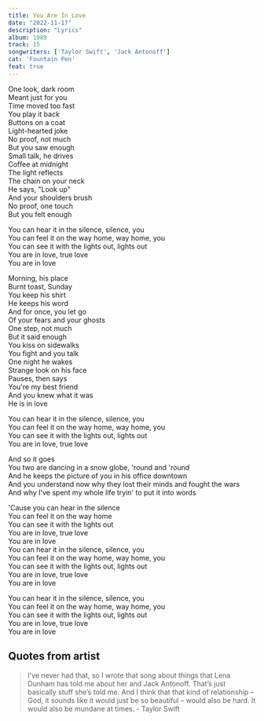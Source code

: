 ```yaml
---
title: You Are In Love
date: "2022-11-17"
description: "Lyrics"
album: 1989
track: 15
songwriters: ['Taylor Swift', 'Jack Antonoff']
cat: 'Fountain Pen'
feat: true
---
```


<p className="verse-one">
One look, dark room <br />
Meant just for you <br />
Time moved too fast <br />
You play it back <br />
Buttons on a coat <br />
Light-hearted joke <br />
No proof, not much <br />
But you saw enough <br />
Small talk, he drives <br />
Coffee at midnight <br />
The light reflects <br />
The chain on your neck <br />
He says, "Look up" <br />
And your shoulders brush <br />
No proof, one touch <br />
But you felt enough <br />
</p>
<p className="chorus">
You can hear it in the silence, silence, you <br />
You can feel it on the way home, way home, you <br />
You can see it with the lights out, lights out <br />
You are in love, true love <br />
You are in love <br />
</p>
<p className="verse-two">
Morning, his place <br />
Burnt toast, Sunday <br />
You keep his shirt <br />
He keeps his word <br />
And for once, you let go <br />
Of your fears and your ghosts <br />
One step, not much <br />
But it said enough <br />
You kiss on sidewalks <br />
You fight and you talk <br />
One night he wakes <br />
Strange look on his face <br />
Pauses, then says <br />
You're my best friend <br />
And you knew what it was <br />
He is in love <br />
</p>
<p className="chorus">
You can hear it in the silence, silence, you <br />
You can feel it on the way home, way home, you <br />
You can see it with the lights out, lights out <br />
You are in love, true love <br />
</p>
<p className="bridge">
And so it goes <br />
You two are dancing in a snow globe, 'round and 'round <br />
And he keeps the picture of you in his office downtown <br />
And you understand now why they lost their minds and fought the wars <br />
And why I've spent my whole life tryin' to put it into words <br />
</p>
<p className="breakdown">
'Cause you can hear in the silence <br />
You can feel it on the way home <br />
You can see it with the lights out <br />
You are in love, true love <br />
You are in love <br />
You can hear it in the silence, silence, you <br />
You can feel it on the way home, way home, you <br />
You can see it with the lights out, lights out <br />
You are in love, true love <br />
You are in love <br />
</p>
<p className="chorus">
You can hear it in the silence, silence, you <br />
You can feel it on the way home, way home, you <br />
You can see it with the lights out, lights out <br />
You are in love, true love <br />
You are in love <br />
</p>



## Quotes from artist
<blockquote>
I’ve never had that, so I wrote that song about things that Lena Dunham has told me about her and Jack Antonoff. That’s just basically stuff she’s told me. And I think that that kind of relationship – God, it sounds like it would just be so beautiful – would also be hard. It would also be mundane at times. - Taylor Swift
</blockquote>